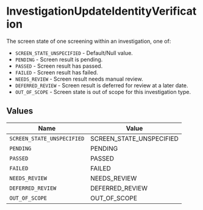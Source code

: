 # InvestigationUpdateIdentityVerification

The screen state of one screening within an investigation, one of:
- `SCREEN_STATE_UNSPECIFIED` - Default/Null value.
- `PENDING` - Screen result is pending.
- `PASSED` - Screen result has passed.
- `FAILED` - Screen result has failed.
- `NEEDS_REVIEW` - Screen result needs manual review.
- `DEFERRED_REVIEW` - Screen result is deferred for review at a later date.
- `OUT_OF_SCOPE` - Screen state is out of scope for this investigation type.


## Values

| Name                       | Value                      |
| -------------------------- | -------------------------- |
| `SCREEN_STATE_UNSPECIFIED` | SCREEN_STATE_UNSPECIFIED   |
| `PENDING`                  | PENDING                    |
| `PASSED`                   | PASSED                     |
| `FAILED`                   | FAILED                     |
| `NEEDS_REVIEW`             | NEEDS_REVIEW               |
| `DEFERRED_REVIEW`          | DEFERRED_REVIEW            |
| `OUT_OF_SCOPE`             | OUT_OF_SCOPE               |